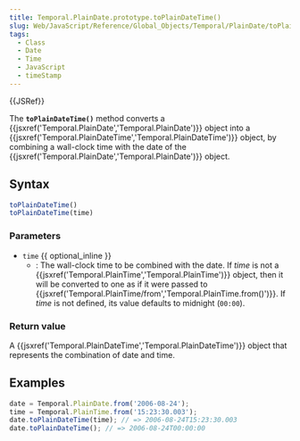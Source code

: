 ```yaml
---
title: Temporal.PlainDate.prototype.toPlainDateTime()
slug: Web/JavaScript/Reference/Global_Objects/Temporal/PlainDate/toPlainDateTime
tags:
  - Class
  - Date
  - Time
  - JavaScript
  - timeStamp
---
```

{{JSRef}}

The **`toPlainDateTime()`** method converts a
{{jsxref('Temporal.PlainDate','Temporal.PlainDate')}} object
into a
{{jsxref('Temporal.PlainDateTime','Temporal.PlainDateTime')}}
object, by combining a wall-clock time with the date of the
{{jsxref('Temporal.PlainDate','Temporal.PlainDate')}} object.

## Syntax

```js
toPlainDateTime()
toPlainDateTime(time)
```

### Parameters

- `time` {{ optional_inline }}
  - : The wall-clock time to be combined with the date. If _time_ is not a
    {{jsxref('Temporal.PlainTime','Temporal.PlainTime')}}
    object, then it will be converted to one as if it were passed to
    {{jsxref('Temporal.PlainTime/from','Temporal.PlainTime.from()')}}.
    If _time_ is not defined, its value defaults to midnight (`00:00`).

### Return value

A
{{jsxref('Temporal.PlainDateTime','Temporal.PlainDateTime')}}
object that represents the combination of date and time.

## Examples

```js
date = Temporal.PlainDate.from('2006-08-24');
time = Temporal.PlainTime.from('15:23:30.003');
date.toPlainDateTime(time); // => 2006-08-24T15:23:30.003
date.toPlainDateTime(); // => 2006-08-24T00:00:00
```

